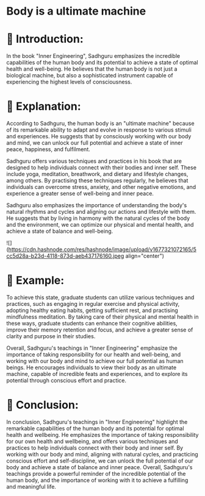 # Body is a ultimate machine

# 📍 Introduction:

In the book "Inner Engineering", Sadhguru emphasizes the incredible capabilities of the human body and its potential to achieve a state of optimal health and well-being. He believes that the human body is not just a biological machine, but also a sophisticated instrument capable of experiencing the highest levels of consciousness.

# 📍 Explanation:

According to Sadhguru, the human body is an "ultimate machine" because of its remarkable ability to adapt and evolve in response to various stimuli and experiences. He suggests that by consciously working with our body and mind, we can unlock our full potential and achieve a state of inner peace, happiness, and fulfilment.

Sadhguru offers various techniques and practices in his book that are designed to help individuals connect with their bodies and inner self. These include yoga, meditation, breathwork, and dietary and lifestyle changes, among others. By practising these techniques regularly, he believes that individuals can overcome stress, anxiety, and other negative emotions, and experience a greater sense of well-being and inner peace.

Sadhguru also emphasizes the importance of understanding the body's natural rhythms and cycles and aligning our actions and lifestyle with them. He suggests that by living in harmony with the natural cycles of the body and the environment, we can optimize our physical and mental health, and achieve a state of balance and well-being.

![](https://cdn.hashnode.com/res/hashnode/image/upload/v1677321072165/5cc5d28a-b23d-4118-873d-aeb437176160.jpeg align="center")

# 📍 Example:

To achieve this state, graduate students can utilize various techniques and practices, such as engaging in regular exercise and physical activity, adopting healthy eating habits, getting sufficient rest, and practising mindfulness meditation. By taking care of their physical and mental health in these ways, graduate students can enhance their cognitive abilities, improve their memory retention and focus, and achieve a greater sense of clarity and purpose in their studies.

Overall, Sadhguru's teachings in "Inner Engineering" emphasize the importance of taking responsibility for our health and well-being, and working with our body and mind to achieve our full potential as human beings. He encourages individuals to view their body as an ultimate machine, capable of incredible feats and experiences, and to explore its potential through conscious effort and practice.

# 📍 Conclusion:

In conclusion, Sadhguru's teachings in "Inner Engineering" highlight the remarkable capabilities of the human body and its potential for optimal health and wellbeing. He emphasizes the importance of taking responsibility for our own health and wellbeing, and offers various techniques and practices to help individuals connect with their body and inner self. By working with our body and mind, aligning with natural cycles, and practicing conscious effort and self-discipline, we can unlock the full potential of our body and achieve a state of balance and inner peace. Overall, Sadhguru's teachings provide a powerful reminder of the incredible potential of the human body, and the importance of working with it to achieve a fulfilling and meaningful life.